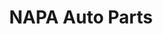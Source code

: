 ---
title: "NAPA Auto Parts"
url: /chicago/napa-auto-parts-south-western-avenue/
shop: car parts
---
